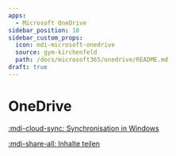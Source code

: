 ```yaml
---
apps:
  - Microsoft OneDrive
sidebar_position: 10
sidebar_custom_props:
  icon: mdi-microsoft-onedrive
  source: gym-kirchenfeld
  path: /docs/microsoft365/onedrive/README.md
draft: true
---
```


# OneDrive



[:mdi-cloud-sync: Synchronisation in Windows](sync/)

[:mdi-share-all: Inhalte teilen](teilen/)



